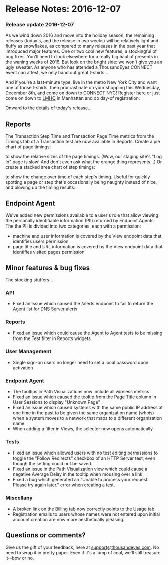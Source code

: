 # Release Notes: 2016-12-07

### Release update 2016-12-07

As we wind down 2016 and move into the holiday season, the remaining releases \(today's, and the release in two weeks\) will be relatively light and fluffy as snowflakes, as compared to many releases in the past year that introduced major features. One or two cool new features, a stockingful of bug fixes.  You'll need to look elsewhere for a really big haul of presents in the waning weeks of 2016. But look on the bright side: we won't give you an ugly sweater.  As anyone who has attended a ThousandEyes CONNECT event can attest, we only hand out great t-shirts...  

And if you're a last-minute type, live in the metro New York City and want one of those t-shirts, then procrastinate on your shopping this Wednesday, December 8th, and come on down to CONNECT NYC!  Register [here](https://www.thousandeyes.com/events/connect/new-york-fall-2016) or just come on down to [LMHQ](https://goo.gl/maps/vmag4nT3eCK2) in Manhattan and do day-of registration.

Onward to the details of today's release...

## ​Reports

The Transaction Step Time and Transaction Page Time metrics from the Timings tab of a Transaction test are now available in Reports.  Create a pie chart of page timings:

  
to show the relative sizes of the page timings. \(Wow, our staging site's "Log In" page is slow! And don't even ask what the orange thing represents...\) Or create a stacked area chart of step timings:

to show the change over time of each step's timing. Useful for quickly spotting a page or step that's occasionally being naughty instead of nice, and blowing up the timing results:

## Endpoint Agent

We've added new permissions available to a user's role that allow viewing the personally identifiable information \(PII\) returned by Endpoint Agents. The the PII is divided into two categories, each with a permission:

* machine and user information is covered by the View endpoint data that identifies users permission
* page title and URL information is covered by the View endpoint data that identifies visited pages permission

## Minor features & bug fixes

 The stocking stuffers...

### API

* Fixed an issue which caused the /alerts endpoint to fail to return the Agent list for DNS Server alerts

### Reports

* Fixed an issue which could cause the Agent to Agent tests to be missing from the Test filter in Reports widgets

### User Management

* Single sign-on users no longer need to set a local password upon activation

### Endpoint Agent

* The tooltips in Path Visualizations now include all wireless metrics
* Fixed an issue which caused the tooltip from the Page Title column in User Sessions to display "Unknown Page"
* Fixed an issue which caused systems with the same public IP address at one time in the past to be given the same organization name \(whois\) when a system moves to a network that maps to a different organization name
* When adding a filter in Views, the selector now opens automatically

### Tests

* Fixed an issue which allowed users with no test editing permissions to toggle the "Follow Redirects" checkbox of an HTTP Server test, even though the setting could not be saved.
* Fixed an issue in the Path Visualization view which could cause a negative Average Delay in the tooltip when mousing over a link
* Fixed a bug which generated an "Unable to process your request. Please try again later." error when creating a test.

### Miscellany

* A broken link on the Billing tab now correctly points to the Usage tab.
* Registration emails to users whose names were not entered upon initial account creation are now more aesthetically pleasing.

## Questions or comments?

 Give us the gift of your feedback, here at [support@thousandeyes.com](mailto:support@thousandeyes.com). No need to wrap it in pretty paper. Even if it's a lump of coal, we'll still treasure it--bow or no.

